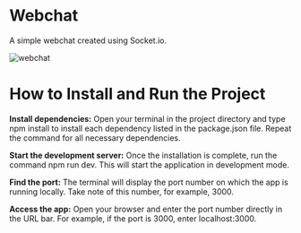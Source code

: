 # Webchat

A simple webchat created using Socket.io.

![webchat](https://github.com/user-attachments/assets/8db04cfc-984e-4c96-b920-9e7bdb41b19c)

# How to Install and Run the Project
**Install dependencies:** Open your terminal in the project directory and type npm install <dependency-name> to install each dependency listed in the package.json file. Repeat the command for all necessary dependencies.

**Start the development server:** Once the installation is complete, run the command npm run dev. This will start the application in development mode.

**Find the port:** The terminal will display the port number on which the app is running locally. Take note of this number, for example, 3000.

**Access the app:** Open your browser and enter the port number directly in the URL bar. For example, if the port is 3000, enter localhost:3000.

